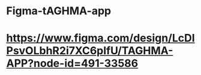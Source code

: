 # Figma-tAGHMA-app
# 
# https://www.figma.com/design/LcDIPsvOLbhR2i7XC6pIfU/TAGHMA-APP?node-id=491-33586
